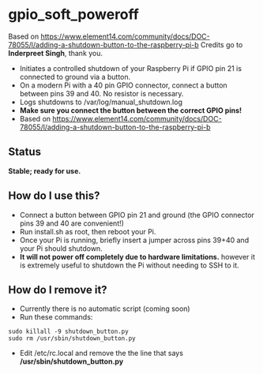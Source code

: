 # gpio_soft_poweroff

Based on https://www.element14.com/community/docs/DOC-78055/l/adding-a-shutdown-button-to-the-raspberry-pi-b
Credits go to **Inderpreet Singh**, thank you.

* Initiates a controlled shutdown of your Raspberry Pi if GPIO pin 21 is connected to ground via a button.
* On a modern Pi with a 40 pin GPIO connector, connect a button between pins 39 and 40. No resistor is necessary.
* Logs shutdowns to /var/log/manual_shutdown.log
* **Make sure you connect the button between the correct GPIO pins!**
* Based on https://www.element14.com/community/docs/DOC-78055/l/adding-a-shutdown-button-to-the-raspberry-pi-b

## Status

**Stable; ready for use.**

## How do I use this?

* Connect a button between GPIO pin 21 and ground (the GPIO connector pins 39 and 40 are convenient!)
* Run install.sh as root, then reboot your Pi.
* Once your Pi is running, briefly insert a jumper across pins 39+40 and your Pi should shutdown.
* **It will not power off completely due to hardware limitations.** however it is extremely useful to shutdown the Pi without needing to SSH to it.

## How do I remove it?

* Currently there is no automatic script (coming soon)
* Run these commands:
```
sudo killall -9 shutdown_button.py
sudo rm /usr/sbin/shutdown_button.py
```
* Edit /etc/rc.local and remove the the line that says **/usr/sbin/shutdown_button.py**
